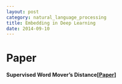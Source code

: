 ```yaml
---
layout: post
category: natural_language_processing
title: Embedding in Deep Learning
date: 2014-09-10
---
```


# Paper

**Supervised Word Mover’s Distance[[Paper]](http://www.cs.cornell.edu/~gaohuang/papers/S-WMD.pdf)**

